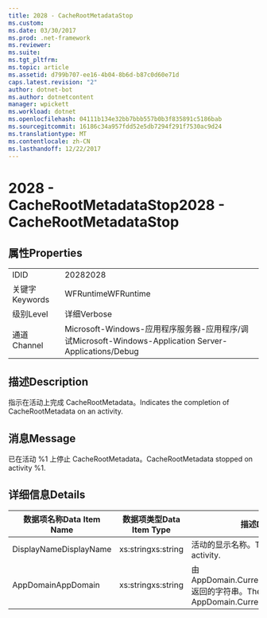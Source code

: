 ```yaml
---
title: 2028 - CacheRootMetadataStop
ms.custom: 
ms.date: 03/30/2017
ms.prod: .net-framework
ms.reviewer: 
ms.suite: 
ms.tgt_pltfrm: 
ms.topic: article
ms.assetid: d799b707-ee16-4b04-8b6d-b87c0d60e71d
caps.latest.revision: "2"
author: dotnet-bot
ms.author: dotnetcontent
manager: wpickett
ms.workload: dotnet
ms.openlocfilehash: 04111b134e32bb7bbb557b0b3f835891c5186bab
ms.sourcegitcommit: 16186c34a957fdd52e5db7294f291f7530ac9d24
ms.translationtype: MT
ms.contentlocale: zh-CN
ms.lasthandoff: 12/22/2017
---
```

# <a name="2028---cacherootmetadatastop"></a><span data-ttu-id="a9a6a-102">2028 - CacheRootMetadataStop</span><span class="sxs-lookup"><span data-stu-id="a9a6a-102">2028 - CacheRootMetadataStop</span></span>
## <a name="properties"></a><span data-ttu-id="a9a6a-103">属性</span><span class="sxs-lookup"><span data-stu-id="a9a6a-103">Properties</span></span>  
  
|||  
|-|-|  
|<span data-ttu-id="a9a6a-104">ID</span><span class="sxs-lookup"><span data-stu-id="a9a6a-104">ID</span></span>|<span data-ttu-id="a9a6a-105">2028</span><span class="sxs-lookup"><span data-stu-id="a9a6a-105">2028</span></span>|  
|<span data-ttu-id="a9a6a-106">关键字</span><span class="sxs-lookup"><span data-stu-id="a9a6a-106">Keywords</span></span>|<span data-ttu-id="a9a6a-107">WFRuntime</span><span class="sxs-lookup"><span data-stu-id="a9a6a-107">WFRuntime</span></span>|  
|<span data-ttu-id="a9a6a-108">级别</span><span class="sxs-lookup"><span data-stu-id="a9a6a-108">Level</span></span>|<span data-ttu-id="a9a6a-109">详细</span><span class="sxs-lookup"><span data-stu-id="a9a6a-109">Verbose</span></span>|  
|<span data-ttu-id="a9a6a-110">通道</span><span class="sxs-lookup"><span data-stu-id="a9a6a-110">Channel</span></span>|<span data-ttu-id="a9a6a-111">Microsoft-Windows-应用程序服务器-应用程序/调试</span><span class="sxs-lookup"><span data-stu-id="a9a6a-111">Microsoft-Windows-Application Server-Applications/Debug</span></span>|  
  
## <a name="description"></a><span data-ttu-id="a9a6a-112">描述</span><span class="sxs-lookup"><span data-stu-id="a9a6a-112">Description</span></span>  
 <span data-ttu-id="a9a6a-113">指示在活动上完成 CacheRootMetadata。</span><span class="sxs-lookup"><span data-stu-id="a9a6a-113">Indicates the completion of CacheRootMetadata on an activity.</span></span>  
  
## <a name="message"></a><span data-ttu-id="a9a6a-114">消息</span><span class="sxs-lookup"><span data-stu-id="a9a6a-114">Message</span></span>  
 <span data-ttu-id="a9a6a-115">已在活动 %1 上停止 CacheRootMetadata。</span><span class="sxs-lookup"><span data-stu-id="a9a6a-115">CacheRootMetadata stopped on activity %1.</span></span>  
  
## <a name="details"></a><span data-ttu-id="a9a6a-116">详细信息</span><span class="sxs-lookup"><span data-stu-id="a9a6a-116">Details</span></span>  
  
|<span data-ttu-id="a9a6a-117">数据项名称</span><span class="sxs-lookup"><span data-stu-id="a9a6a-117">Data Item Name</span></span>|<span data-ttu-id="a9a6a-118">数据项类型</span><span class="sxs-lookup"><span data-stu-id="a9a6a-118">Data Item Type</span></span>|<span data-ttu-id="a9a6a-119">描述</span><span class="sxs-lookup"><span data-stu-id="a9a6a-119">Description</span></span>|  
|--------------------|--------------------|-----------------|  
|<span data-ttu-id="a9a6a-120">DisplayName</span><span class="sxs-lookup"><span data-stu-id="a9a6a-120">DisplayName</span></span>|<span data-ttu-id="a9a6a-121">xs:string</span><span class="sxs-lookup"><span data-stu-id="a9a6a-121">xs:string</span></span>|<span data-ttu-id="a9a6a-122">活动的显示名称。</span><span class="sxs-lookup"><span data-stu-id="a9a6a-122">The display name of the activity.</span></span>|  
|<span data-ttu-id="a9a6a-123">AppDomain</span><span class="sxs-lookup"><span data-stu-id="a9a6a-123">AppDomain</span></span>|<span data-ttu-id="a9a6a-124">xs:string</span><span class="sxs-lookup"><span data-stu-id="a9a6a-124">xs:string</span></span>|<span data-ttu-id="a9a6a-125">由 AppDomain.CurrentDomain.FriendlyName 返回的字符串。</span><span class="sxs-lookup"><span data-stu-id="a9a6a-125">The string returned by AppDomain.CurrentDomain.FriendlyName.</span></span>|
